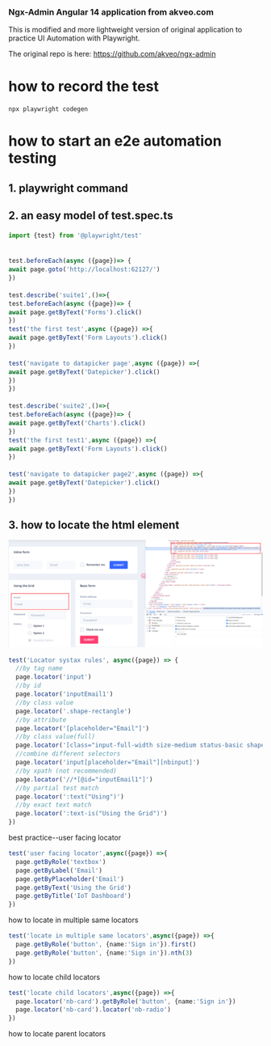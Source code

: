### Ngx-Admin Angular 14 application from akveo.com

This is modified and more lightweight version of original application to practice UI Automation with Playwright.

The original repo is here: https://github.com/akveo/ngx-admin

# how to record the test
```shell
npx playwright codegen
```
# how to start an e2e automation testing 
## 1. playwright command

## 2. an easy model of test.spec.ts
```ts
import {test} from '@playwright/test'


test.beforeEach(async ({page})=> {
await page.goto('http://localhost:62127/')
})

test.describe('suite1',()=>{
test.beforeEach(async ({page})=> {
await page.getByText('Forms').click()
})
test('the first test',async ({page}) =>{
await page.getByText('Form Layouts').click()
})

test('navigate to datapicker page',async ({page}) =>{
await page.getByText('Datepicker').click()
})
})

test.describe('suite2',()=>{
test.beforeEach(async ({page})=> {
await page.getByText('Charts').click()
})
test('the first test1',async ({page}) =>{
await page.getByText('Form Layouts').click()
})

test('navigate to datapicker page2',async ({page}) =>{
await page.getByText('Datepicker').click()
})
})
```
## 3. how to locate the html element
![img.png](img.png)
```ts
test('Locator systax rules', async({page}) => {
  //by tag name
  page.locator('input')
  //by id
  page.locator('inputEmail1')
  //by class value
  page.locator('.shape-rectangle')
  //by attribute
  page.locator('[placeholder="Email"]')
  //by class value(full)
  page.locator('[class="input-full-width size-medium status-basic shape-rectangle nb-transition"]')
  //combine different selectors
  page.locator('input[placeholder="Email"][nbinput]')
  //by xpath (not recommended)
  page.locator('//*[@id="inputEmail1"]')
  //by partial test match
  page.locator(':text("Using")')
  //by exact text match
  page.locator(':text-is("Using the Grid")')
})
```
best practice--user facing locator
```ts
test('user facing locator',async({page}) =>{
  page.getByRole('textbox')
  page.getByLabel('Email')
  page.getByPlaceholder('Email')
  page.getByText('Using the Grid')
  page.getByTitle('IoT Dashboard')
})

```
how to locate in multiple same locators
```ts
test('locate in multiple same locators',async({page}) =>{
  page.getByRole('button', {name:'Sign in'}).first()
  page.getByRole('button', {name:'Sign in'}).nth(3)
})
```
how to locate child locators
```ts
test('locate child locators',async({page}) =>{
  page.locator('nb-card').getByRole('button', {name:'Sign in'})
  page.locator('nb-card').locator('nb-radio')
})
```
how to locate parent locators
```ts

```

